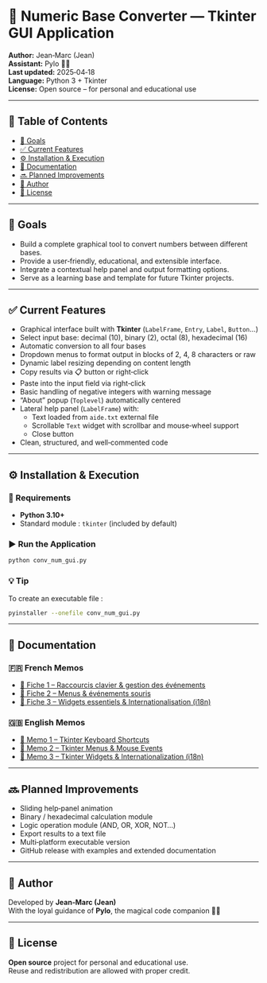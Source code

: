 # 🧮 Numeric Base Converter — Tkinter GUI Application

**Author:** Jean‑Marc (Jean)  
**Assistant:** Pylo 🧙‍♂️  
**Last updated:** 2025‑04‑18  
**Language:** Python 3 + Tkinter  
**License:** Open source – for personal and educational use

---

## 📖 Table of Contents
- [🎯 Goals](#-goals)
- [✅ Current Features](#-current-features)
- [⚙️ Installation & Execution](#️-installation--execution)
- [📘 Documentation](#-documentation)
- [🔜 Planned Improvements](#-planned-improvements)
- [👤 Author](#-author)
- [📜 License](#-license)

---

## 🎯 Goals
- Build a complete graphical tool to convert numbers between different bases.  
- Provide a user‑friendly, educational, and extensible interface.  
- Integrate a contextual help panel and output formatting options.  
- Serve as a learning base and template for future Tkinter projects.

---

## ✅ Current Features
- Graphical interface built with **Tkinter** (`LabelFrame`, `Entry`, `Label`, `Button`…)  
- Select input base: decimal (10), binary (2), octal (8), hexadecimal (16)  
- Automatic conversion to all four bases  
- Dropdown menus to format output in blocks of 2, 4, 8 characters or raw  
- Dynamic label resizing depending on content length  
- Copy results via 📋 button or right‑click  
- Paste into the input field via right‑click  
- Basic handling of negative integers with warning message  
- “About” popup (`Toplevel`) automatically centered  
- Lateral help panel (`LabelFrame`) with:  
  - Text loaded from `aide.txt` external file  
  - Scrollable `Text` widget with scrollbar and mouse‑wheel support  
  - Close button  
- Clean, structured, and well‑commented code

---

## ⚙️ Installation & Execution

### 🧩 Requirements
- **Python 3.10+**
- Standard module : `tkinter` (included by default)

### ▶️ Run the Application
```bash
python conv_num_gui.py
```

### 💡 Tip
To create an executable file :
```bash
pyinstaller --onefile conv_num_gui.py
```

---

## 📘 Documentation

### 🇫🇷 French Memos
- [🧭 Fiche 1 – Raccourcis clavier & gestion des événements](./Documentation/Fiche_memo_Tkinter_raccourcis.md)  
- [🧭 Fiche 2 – Menus & événements souris](./Documentation/Fiche_memo_Tkinter_menus_souris.md)  
- [🧭 Fiche 3 – Widgets essentiels & Internationalisation (i18n)](./Documentation/Fiche_memo_Tkinter_widgets_i18n.md)

### 🇬🇧 English Memos
- [🧭 Memo 1 – Tkinter Keyboard Shortcuts](./Documentation/Tkinter_shortcuts_memo_EN.md)  
- [🧭 Memo 2 – Tkinter Menus & Mouse Events](./Documentation/Tkinter_menus_mouse_memo_EN.md)  
- [🧭 Memo 3 – Tkinter Widgets & Internationalization (i18n)](./Documentation/Tkinter_widgets_i18n_memo_EN.md)

---

## 🔜 Planned Improvements
- Sliding help‑panel animation  
- Binary / hexadecimal calculation module  
- Logic operation module (AND, OR, XOR, NOT…)  
- Export results to a text file  
- Multi‑platform executable version  
- GitHub release with examples and extended documentation

---

## 👤 Author
Developed by **Jean‑Marc (Jean)**  
With the loyal guidance of **Pylo**, the magical code companion 🧙‍♂️

---

## 📜 License
**Open source** project for personal and educational use.  
Reuse and redistribution are allowed with proper credit.
